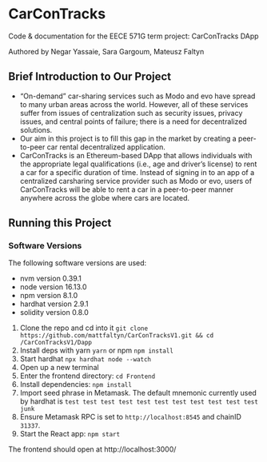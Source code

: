 # CarConTracks

Code & documentation for the EECE 571G term project: CarConTracks DApp

Authored by Negar Yassaie, Sara Gargoum, Mateusz Faltyn

## Brief Introduction to Our Project
- “On-demand” car-sharing services such as Modo and evo have spread to many urban areas across the world. However, all of these services suffer from issues of centralization such as security issues, privacy issues, and central points of failure; there is a need for decentralized solutions. 
- Our aim in this project is to fill this gap in the market by creating a peer-to-peer car rental decentralized application. 
- CarConTracks is an Ethereum-based DApp that allows individuals with the appropriate legal qualifications (i.e., age and driver’s license) to rent a car for a specific duration of time. Instead of signing in to an app of a centralized carsharing service provider such as Modo or evo, users of CarConTracks will be able to rent a car in a peer-to-peer manner anywhere across the globe where cars are located.

## Running this Project

### Software Versions
The following software versions are used:
- nvm version 0.39.1
- node version 16.13.0
- npm version 8.1.0
- hardhat version 2.9.1
- solidity version 0.8.0

1. Clone the repo and cd into it `git clone https://github.com/mattfaltyn/CarConTracksV1.git && cd /CarConTracksV1/Dapp`
2. Install deps with yarn `yarn` or npm `npm install`
3. Start hardhat `npx hardhat node --watch`
4. Open up a new terminal
5. Enter the frontend directory: `cd Frontend`
6. Install dependencies: `npm install`
7. Import seed phrase in Metamask. The default mnemonic currently used by hardhat is `test test test test test test test test test test test junk`
8. Ensure Metamask RPC is set to `http://localhost:8545` and chainID `31337`.
9. Start the React app: `npm start`

The frontend should open at http://localhost:3000/

